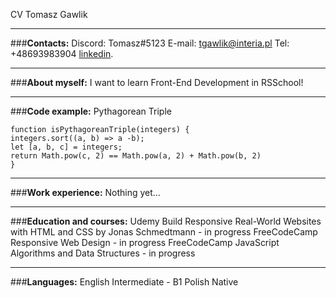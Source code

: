 CV Tomasz Gawlik

---

###**Contacts:**
Discord: Tomasz#5123
E-mail: <tgawlik@interia.pl>
Tel: +48693983904
[linkedin](https://www.linkedin.com/in/tomasz-gawlik-2a002385/).

---

###**About myself:**
I want to learn Front-End Development in RSSchool!

---

###**Code example:**
Pythagorean Triple

    function isPythagoreanTriple(integers) {
    integers.sort((a, b) => a -b);
    let [a, b, c] = integers;
    return Math.pow(c, 2) == Math.pow(a, 2) + Math.pow(b, 2)
    }

---

###**Work experience:**
Nothing yet…

---

###**Education and courses:**
Udemy Build Responsive Real-World Websites with HTML and CSS by Jonas Schmedtmann - in progress
FreeCodeCamp Responsive Web Design - in progress
FreeCodeCamp JavaScript Algorithms and Data Structures - in progress

---

###**Languages:**
English Intermediate - B1
Polish Native
